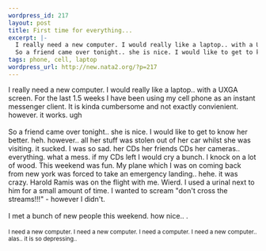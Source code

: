 ```yaml
--- 
wordpress_id: 217
layout: post
title: First time for everything...
excerpt: |-
  I really need a new computer. I would really like a laptop.. with a UXGA screen. For the last 1.5 weeks I have been using my cell phone as an instant messenger client. It is kinda cumbersome and not exactly convienient. however. it works. ugh
  So a friend came over tonight.. she is nice. I would like to get to know her better. heh. however.. all her stuff was stolen out of her car whils...
tags: phone, cell, laptop
wordpress_url: http://new.nata2.org/?p=217
---
```

I really need a new computer. I would really like a laptop.. with a UXGA screen. For the last 1.5 weeks I have been using my cell phone as an instant messenger client. It is kinda cumbersome and not exactly convienient. however. it works. ugh<br/><br/>
So a friend came over tonight.. she is nice. I would like to get to know her better. heh. however.. all her stuff was stolen out of her car whilst she was visiting. it sucked. I was so sad. her CDs her friends CDs her cameras.. everything. what a mess. if my CDs left I would cry a bunch. I knock on a lot of wood. This weekend was fun. My plane which I was on coming back from new york was forced to take an emergency landing.. hehe. it was crazy. Harold Ramis was on the flight with me. Wierd. I used a urinal next to him for a small amount of time. I wanted to scream "don't cross the streams!!!" - however I didn't.<br/><br/>I met a bunch of new people this weekend. how nice.. . <br/><br/>
<small>I need a new computer. I need a new computer. I need a computer. I need a new computer.. alas.. it is so depressing..</small>
